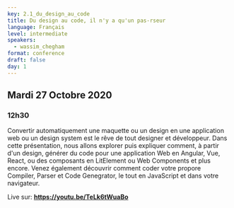 ```yaml
---
key: 2.1_du_design_au_code
title: Du design au code, il n'y a qu'un pas-rseur
language: Français
level: intermediate
speakers:
  - wassim_chegham
format: conference
draft: false
day: 1
---
```


## Mardi 27 Octobre 2020
### 12h30


Convertir automatiquement une maquette ou un design en une application web ou un design system est le rêve de tout designer et développeur. Dans cette présentation, nous allons explorer puis expliquer comment, à partir d'un design, générer du code pour une application Web en Angular, Vue, React, ou des composants en LitElement ou Web Components et plus encore. Venez également découvrir comment coder votre propore Compiler, Parser et Code Genegrator, le tout en JavaScript et dans votre navigateur.


Live sur: 
**https://youtu.be/TeLk6tWuaBo**